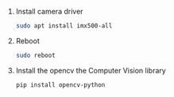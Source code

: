 1. Install camera driver
    ```bash
    sudo apt install imx500-all
    ```

2. Reboot
    ```bash
    sudo reboot
    ```

3. Install the opencv the Computer Vision library
    ```bash
    pip install opencv-python
    ```